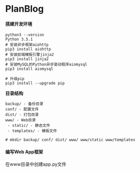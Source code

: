 # PlanBlog

#### 搭建开发环境

```
python3 --version
Python 3.5.1
# 安装异步框架aiohttp
pip3 install aiohttp
# 安装前端模板引擎jinja2
pip3 install jinja2
# 安装MySQL的Python异步驱动程序aiomysql
pip3 install aiomysql

# 升级pip
pip3 install --upgrade pip
```

**目录结构**

```
backup/ - 备份目录
conf/ - 配置文件
dist/ - 打包目录
www/ - Web目录
 - static/ - 静态文件
 - templates/ - 模板文件

# mkdir backup/ conf/ dist/ www/ www/static www/templates
```

#### 编写Web App框架

在www目录中创建app.py文件







